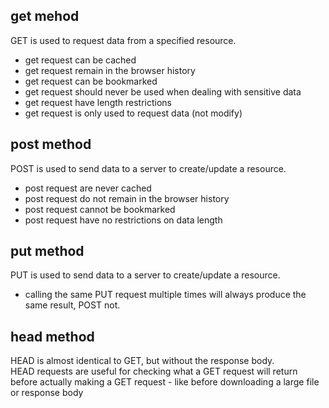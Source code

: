 ## get mehod
GET is used to request data from a specified resource.
* get request can be cached
* get request remain in the browser history
* get request can be bookmarked
* get request should never be used when dealing with sensitive data
* get request have length restrictions
* get request is only used to request data (not modify)
  
## post method
POST is used to send data to a server to create/update a resource.  
* post request are never cached
* post request do not remain in the browser history
* post request cannot be bookmarked
* post request have no restrictions on data length

## put method
PUT is used to send data to a server to create/update a resource.    
* calling the same PUT request multiple times will always produce the same result, POST not.

## head method    
HEAD is almost identical to GET, but without the response body.           
HEAD requests are useful for checking what a GET request will return before actually making a GET request - like before downloading a large file or response body



